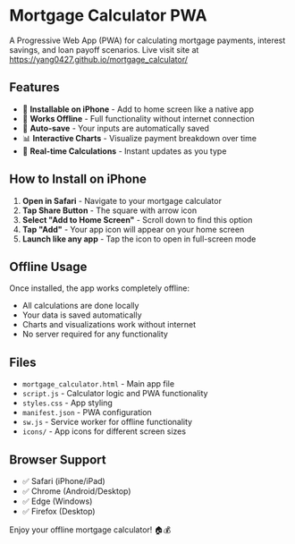 # Mortgage Calculator PWA

A Progressive Web App (PWA) for calculating mortgage payments, interest savings, and loan payoff scenarios. Live visit site at https://yang0427.github.io/mortgage_calculator/

## Features

- 📱 **Installable on iPhone** - Add to home screen like a native app
- 🔄 **Works Offline** - Full functionality without internet connection
- 💾 **Auto-save** - Your inputs are automatically saved
- 📊 **Interactive Charts** - Visualize payment breakdown over time
- 🎯 **Real-time Calculations** - Instant updates as you type

## How to Install on iPhone

1. **Open in Safari** - Navigate to your mortgage calculator
2. **Tap Share Button** - The square with arrow icon
3. **Select "Add to Home Screen"** - Scroll down to find this option
4. **Tap "Add"** - Your app icon will appear on your home screen
5. **Launch like any app** - Tap the icon to open in full-screen mode

## Offline Usage

Once installed, the app works completely offline:
- All calculations are done locally
- Your data is saved automatically
- Charts and visualizations work without internet
- No server required for any functionality

## Files

- `mortgage_calculator.html` - Main app file
- `script.js` - Calculator logic and PWA functionality
- `styles.css` - App styling
- `manifest.json` - PWA configuration
- `sw.js` - Service worker for offline functionality
- `icons/` - App icons for different screen sizes

## Browser Support

- ✅ Safari (iPhone/iPad)
- ✅ Chrome (Android/Desktop)
- ✅ Edge (Windows)
- ✅ Firefox (Desktop)

Enjoy your offline mortgage calculator! 🏠💰
